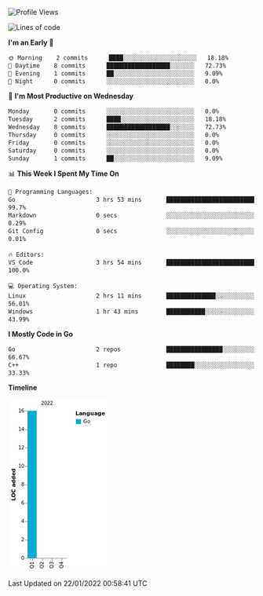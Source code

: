 <!--START_SECTION:waka-->
![Profile Views](http://img.shields.io/badge/Profile%20Views-20-blue)

![Lines of code](https://img.shields.io/badge/From%20Hello%20World%20I%27ve%20Written-16%20lines%20of%20code-blue)

**I'm an Early 🐤** 

```text
🌞 Morning    2 commits      ████░░░░░░░░░░░░░░░░░░░░░   18.18% 
🌆 Daytime    8 commits      ██████████████████░░░░░░░   72.73% 
🌃 Evening    1 commits      ██░░░░░░░░░░░░░░░░░░░░░░░   9.09% 
🌙 Night      0 commits      ░░░░░░░░░░░░░░░░░░░░░░░░░   0.0%

```
📅 **I'm Most Productive on Wednesday** 

```text
Monday       0 commits      ░░░░░░░░░░░░░░░░░░░░░░░░░   0.0% 
Tuesday      2 commits      ████░░░░░░░░░░░░░░░░░░░░░   18.18% 
Wednesday    8 commits      ██████████████████░░░░░░░   72.73% 
Thursday     0 commits      ░░░░░░░░░░░░░░░░░░░░░░░░░   0.0% 
Friday       0 commits      ░░░░░░░░░░░░░░░░░░░░░░░░░   0.0% 
Saturday     0 commits      ░░░░░░░░░░░░░░░░░░░░░░░░░   0.0% 
Sunday       1 commits      ██░░░░░░░░░░░░░░░░░░░░░░░   9.09%

```


📊 **This Week I Spent My Time On** 

```text
💬 Programming Languages: 
Go                       3 hrs 53 mins       █████████████████████████   99.7% 
Markdown                 0 secs              ░░░░░░░░░░░░░░░░░░░░░░░░░   0.29% 
Git Config               0 secs              ░░░░░░░░░░░░░░░░░░░░░░░░░   0.01%

🔥 Editors: 
VS Code                  3 hrs 54 mins       █████████████████████████   100.0%

💻 Operating System: 
Linux                    2 hrs 11 mins       ██████████████░░░░░░░░░░░   56.01% 
Windows                  1 hr 43 mins        ███████████░░░░░░░░░░░░░░   43.99%

```

**I Mostly Code in Go** 

```text
Go                       2 repos             ████████████████░░░░░░░░░   66.67% 
C++                      1 repo              ████████░░░░░░░░░░░░░░░░░   33.33%

```


**Timeline**

![Chart not found](https://raw.githubusercontent.com/zhaoalpha/zhaoalpha/master/charts/bar_graph.png) 


 Last Updated on 22/01/2022 00:58:41 UTC
<!--END_SECTION:waka-->
